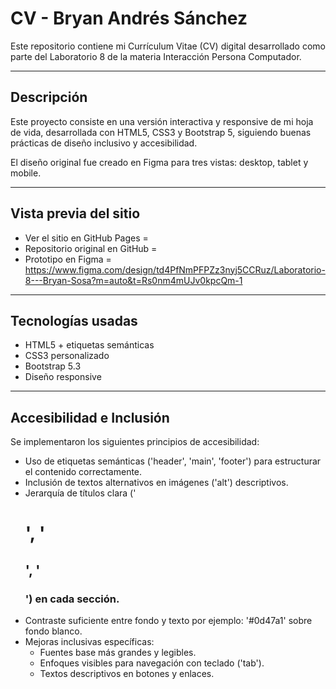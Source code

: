 # CV - Bryan Andrés  Sánchez

Este repositorio contiene mi Currículum Vitae (CV) digital desarrollado como parte del Laboratorio 8 de la materia Interacción Persona Computador.

---

## Descripción

Este proyecto consiste en una versión interactiva y responsive de mi hoja de vida, desarrollada con HTML5, CSS3 y Bootstrap 5, siguiendo buenas prácticas de diseño inclusivo y accesibilidad.

El diseño original fue creado en Figma para tres vistas: desktop, tablet y mobile.

---

## Vista previa del sitio

- Ver el sitio en GitHub Pages = 
- Repositorio original en GitHub = 
- Prototipo en Figma = https://www.figma.com/design/td4PfNmPFPZz3nyj5CCRuz/Laboratorio-8---Bryan-Sosa?m=auto&t=Rs0nm4mUJv0kpcQm-1

---

## Tecnologías usadas

- HTML5 + etiquetas semánticas
- CSS3 personalizado
- Bootstrap 5.3
- Diseño responsive

---

## Accesibilidad e Inclusión

Se implementaron los siguientes principios de accesibilidad:

- Uso de etiquetas semánticas ('header', 'main', 'footer') para estructurar el contenido correctamente.
- Inclusión de textos alternativos en imágenes ('alt') descriptivos.
- Jerarquía de títulos clara ('<h1>', '<h2>', '<h3>') en cada sección.
- Contraste suficiente entre fondo y texto por ejemplo: '#0d47a1' sobre fondo blanco.
- Mejoras inclusivas específicas:
  - Fuentes base más grandes y legibles.
  - Enfoques visibles para navegación con teclado ('tab').
  - Textos descriptivos en botones y enlaces.